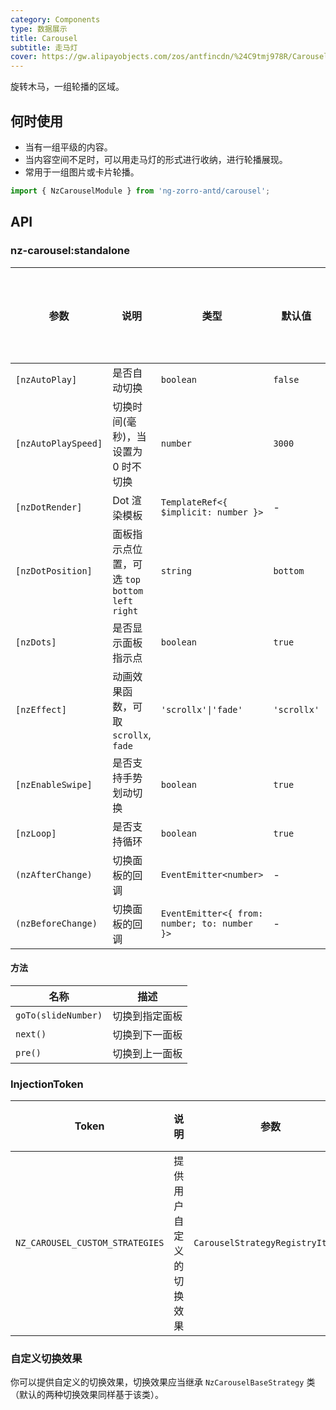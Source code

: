```yaml
---
category: Components
type: 数据展示
title: Carousel
subtitle: 走马灯
cover: https://gw.alipayobjects.com/zos/antfincdn/%24C9tmj978R/Carousel.svg
---
```


旋转木马，一组轮播的区域。

## 何时使用

- 当有一组平级的内容。
- 当内容空间不足时，可以用走马灯的形式进行收纳，进行轮播展现。
- 常用于一组图片或卡片轮播。

```ts
import { NzCarouselModule } from 'ng-zorro-antd/carousel';
```

## API

### nz-carousel:standalone

| 参数                | 说明                                               | 类型                                         | 默认值      | 支持全局配置 |
| ------------------- | -------------------------------------------------- | -------------------------------------------- | ----------- | ------------ |
| `[nzAutoPlay]`      | 是否自动切换                                       | `boolean`                                    | `false`     | ✅           |
| `[nzAutoPlaySpeed]` | 切换时间(毫秒)，当设置为 0 时不切换                | `number`                                     | `3000`      | ✅           |
| `[nzDotRender]`     | Dot 渲染模板                                       | `TemplateRef<{ $implicit: number }>`         | -           |
| `[nzDotPosition]`   | 面板指示点位置，可选 `top` `bottom` `left` `right` | `string`                                     | `bottom`    | ✅           |
| `[nzDots]`          | 是否显示面板指示点                                 | `boolean`                                    | `true`      | ✅           |
| `[nzEffect]`        | 动画效果函数，可取 `scrollx`, `fade`               | `'scrollx'\|'fade'`                          | `'scrollx'` | ✅           |
| `[nzEnableSwipe]`   | 是否支持手势划动切换                               | `boolean`                                    | `true`      | ✅           |
| `[nzLoop]`          | 是否支持循环                                       | `boolean`                                    | `true`      | ✅           |
| `(nzAfterChange)`   | 切换面板的回调                                     | `EventEmitter<number>`                       | -           |
| `(nzBeforeChange)`  | 切换面板的回调                                     | `EventEmitter<{ from: number; to: number }>` | -           |

#### 方法

| 名称                | 描述           |
| ------------------- | -------------- |
| `goTo(slideNumber)` | 切换到指定面板 |
| `next()`            | 切换到下一面板 |
| `pre()`             | 切换到上一面板 |

### InjectionToken

| Token                           | 说明                     | 参数                             | 默认值 |
| ------------------------------- | ------------------------ | -------------------------------- | ------ |
| `NZ_CAROUSEL_CUSTOM_STRATEGIES` | 提供用户自定义的切换效果 | `CarouselStrategyRegistryItem[]` | -      |

### 自定义切换效果

你可以提供自定义的切换效果，切换效果应当继承 `NzCarouselBaseStrategy` 类（默认的两种切换效果同样基于该类）。
